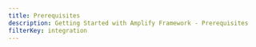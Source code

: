 ```yaml
---
title: Prerequisites
description: Getting Started with Amplify Framework - Prerequisites
filterKey: integration
---
```

<inline-fragment integration="js" src="~/start/getting-started/fragments/common/prereq.md"></inline-fragment>
<inline-fragment integration="react" src="~/start/getting-started/fragments/common/prereq.md"></inline-fragment>
<inline-fragment integration="angular" src="~/start/getting-started/fragments/common/prereq.md"></inline-fragment>
<inline-fragment integration="vue" src="~/start/getting-started/fragments/common/prereq.md"></inline-fragment>
<inline-fragment integration="next" src="~/start/getting-started/fragments/common/prereq.md"></inline-fragment>
<inline-fragment integration="android" src="~/start/getting-started/fragments/common/prereq.md"></inline-fragment>
<inline-fragment integration="ios" src="~/start/getting-started/fragments/common/prereq.md"></inline-fragment>
<inline-fragment integration="react-native" src="~/start/getting-started/fragments/common/prereq.md"></inline-fragment>
<inline-fragment integration="ionic" src="~/start/getting-started/fragments/common/prereq.md"></inline-fragment>
<inline-fragment integration="flutter" src="~/start/getting-started/fragments/common/prereq.md"></inline-fragment>
